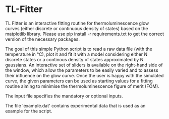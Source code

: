 # TL-Fitter
TL Fitter is an interactive fitting routine for thermoluminescence glow curves (either discrete or continuous density of states) based on the matplotlib library. Please use pip install -r requirements.txt to get the correct version of the necessary packages.

The goal of this simple Python script is to read a raw data file (with the temperature in °C), plot it and fit it with a model considering either N discrete states or a continous density of states approximated by N gaussians. An interactive set of sliders is available on the right-hand side of the window, which allow the parameters to be easily varied and to assess their influence on the glow curve. Once the user is happy with the simulated curve, the given parameters can be used as starting values for a fitting routine aiming to minimise the thermoluminescence figure of merit (FOM).

The input file specifies the mandatory or optional inputs.

The file 'example.dat' contains experimental data that is used as an example for the script.
